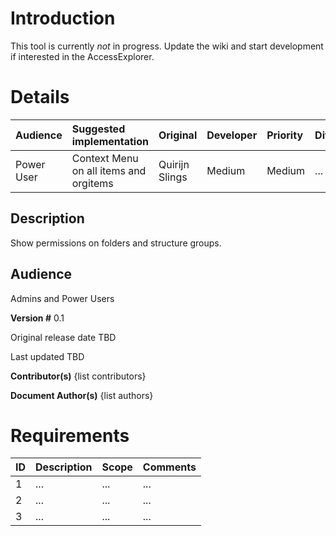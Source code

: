 # Introduction #
This tool is currently _not_ in progress. Update the wiki and start development if interested in the AccessExplorer.

# Details #
|Audience|Suggested implementation|Original |Developer|Priority|Difficulty|Status|Notes|
|:-------|:-----------------------|:--------|:--------|:-------|:---------|:-----|:----|
|Power User|Context Menu on all items and orgitems|Quirijn Slings|Medium|Medium|...|

## Description ##
Show permissions on folders and structure groups.

## Audience ##
Admins and Power Users

**Version #**
0.1

Original release date
TBD

Last updated
TBD

**Contributor(s)**
{list contributors}

**Document Author(s)**
{list authors}

# Requirements #
| ID | Description | Scope | Comments |
|:---|:------------|:------|:---------|
| 1 | ... | ... | ... |
| 2 | ... | ... | ... |
| 3 | ... | ... | ... |